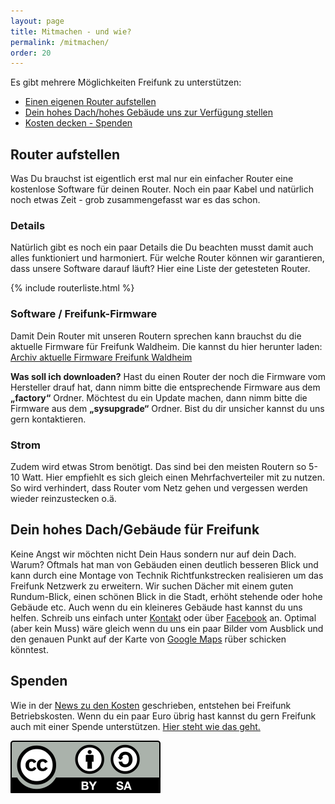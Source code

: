 ```yaml
---
layout: page
title: Mitmachen - und wie?
permalink: /mitmachen/
order: 20
---
```


Es gibt mehrere Möglichkeiten Freifunk zu unterstützen:


* [Einen eigenen Router aufstellen](#router-aufstellen)
* [Dein hohes Dach/hohes Gebäude uns zur Verfügung stellen](#dein-hohes-dachgebude-fr-freifunk)
* [Kosten decken - Spenden](#spenden)


## Router aufstellen

Was Du brauchst ist eigentlich erst mal nur ein einfacher Router eine kostenlose Software für deinen Router.
Noch ein paar Kabel und natürlich noch etwas Zeit - grob zusammengefasst war es das schon.

### Details
Natürlich gibt es noch ein paar Details die Du beachten musst damit auch alles funktioniert und harmoniert.
Für welche Router können wir garantieren, dass  unsere Software darauf läuft?
Hier eine Liste der getesteten Router.

{% include routerliste.html %}

### Software / Freifunk-Firmware

Damit Dein Router mit unseren Routern sprechen kann brauchst du die aktuelle Firmware für Freifunk Waldheim. Die kannst du
hier herunter laden: [Archiv aktuelle Firmware Freifunk Waldheim](http://firmware.freifunk-waldheim.de/waldheim)

**Was soll ich downloaden?**
Hast du einen Router der noch die Firmware vom Hersteller drauf hat, dann nimm bitte die entsprechende Firmware aus dem **&bdquo;factory&ldquo;** Ordner.
Möchtest du ein Update machen, dann nimm bitte die Firmware aus dem **&bdquo;sysupgrade&ldquo;** Ordner.
Bist du dir unsicher kannst du uns gern kontaktieren.

### Strom

Zudem wird etwas Strom benötigt. Das sind bei den meisten Routern so 5-10 Watt. Hier empfiehlt es sich
gleich einen Mehrfachverteiler mit zu nutzen. So wird verhindert, dass Router vom Netz gehen und
vergessen werden wieder reinzustecken o.ä.




## Dein hohes Dach/Gebäude für Freifunk

Keine Angst wir möchten nicht Dein Haus sondern nur auf dein Dach. Warum?
Oftmals hat man von Gebäuden einen deutlich besseren Blick und kann durch eine Montage von Technik Richtfunkstrecken
realisieren um das Freifunk Netzwerk zu erweitern.
Wir suchen Dächer mit einem guten Rundum-Blick, einen schönen Blick in die Stadt, erhöht stehende oder hohe Gebäude etc.
Auch wenn du ein kleineres Gebäude hast kannst du uns helfen. Schreib uns einfach unter [Kontakt](/kontakt/)
oder über [Facebook](https://www.facebook.com/groups/FreifunkMittelsachsen/) an. Optimal (aber kein Muss) wäre gleich wenn du uns ein  paar Bilder vom Ausblick und den genauen Punkt auf der Karte von [Google Maps](http://maps.google.com) rüber schicken könntest.

## Spenden
Wie in der [News zu den Kosten](/news/2015/09/29/umsonst-aber-nicht-kostenlos.html) geschrieben, entstehen bei Freifunk
Betriebskosten. Wenn du ein paar Euro übrig hast kannst du gern Freifunk auch mit einer Spende unterstützen.
[Hier steht wie das geht.](/news/2015/09/29/umsonst-aber-nicht-kostenlos.html)


<a title="CC BY-SA Freifunk Dresden" href="http://creativecommons.org/licenses/by-sa/3.0/">
<img src="/img/by-sa.svg">
</a>
